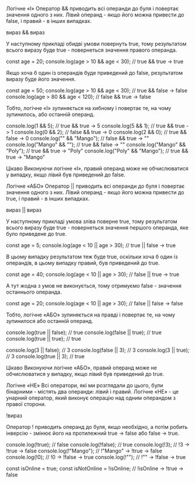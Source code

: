 Логічне «І»
Оператор && приводить всі операнди до буля і повертає значення одного з них. Лівий операнд - якщо його можна привести до false, і правий - в інших випадках.

вираз && вираз

У наступному прикладі обидві умови повернуть true, тому результатом всього виразу буде true - повернеться значення правого операнда.

const age = 20;
console.log(age > 10 && age < 30); // true && true -> true

Якщо хоча б один із операндів буде приведений до false, результатом виразу буде його значення.

const age = 50;
console.log(age > 10 && age < 30); // true && false -> false
console.log(age > 80 && age < 120); // false && true -> false

Тобто, логічне «І» зупиняється на хибному і повертає те, на чому зупинилось, або останній операнд.

console.log(1 && 5); // true && true -> 5
console.log(5 && 1); // true && true -> 1
console.log(0 && 2); // false && true -> 0
console.log(2 && 0); // true && false -> 0
console.log("" && "Mango"); // false && true -> ""
console.log("Mango" && ""); // true && false -> ""
console.log("Mango" && "Poly"); // true && true -> "Poly"
console.log("Poly" && "Mango"); // true && true -> "Mango"

Цікаво
Виконуючи логічне «І», правий операнд може не обчислюватися у випадку, якщо лівий був приведений до false.

Логічне «АБО»
Оператор || приводить всі операнди до буля і повертає значення одного з них. Лівий операнд - якщо його можна привести до true, і правий - в інших випадках.

вираз || вираз

У наступному прикладі умова зліва поверне true, тому результатом всього виразу буде true - повернеться значення першого операнда, яке було приведене до true.

const age = 5;
console.log(age < 10 || age > 30); // true || false -> true

В цьому випадку результатом теж буде true, оскільки хоча б один із операндів, в цьому випадку правий, був приведений до true.

const age = 40;
console.log(age < 10 || age > 30); // false || true -> true

А тут жодна з умов не виконується, тому отримуємо false - значення останнього операнда.

const age = 20;
console.log(age < 10 || age > 30); // false || false -> false

Тобто, логічне «АБО» зупиняється на правді і повертає те, на чому зупинилося або останній операнд.

console.log(true || false); // true
console.log(false || true); // true
console.log(true || true); // true

console.log(3 || false); // 3
console.log(false || 3); // 3
console.log(3 || true); // 3
console.log(true || 3); // true

Цікаво
Виконуючи логічне «АБО», правий операнд може не обчислюватися у випадку, якщо лівий був приведений до true.

Логічне «НЕ»
Всі оператори, які ми розглядали до цього, були бінарними - містять два операнди: лівий і правий. Логічне «НЕ» - це унарний оператор, який виконує операцію над одним операндом з правої сторони.

!вираз

Оператор ! приводить операнд до буля, якщо необхідно, а потім робить інверсію - змінює його на протилежний true -> false або false -> true.

console.log(!true); // false
console.log(!false); // true
console.log(!3); // !3 -> !true -> false
console.log(!"Mango"); // !"Mango" -> !true -> false
console.log(!0); // !0 -> !false -> true
console.log(!""); // !"" -> !false -> true

const isOnline = true;
const isNotOnline = !isOnline; // !isOnline -> !true -> false